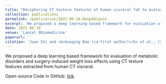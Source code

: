 ```yaml
---
title: "Deciphering CT texture features of human visceral fat to evaluate metabolic disorders and surgery-induced weight loss effects"
collection: publications
permalink: /publication/2021-06-18-DeepAdipose
excerpt: 'We proposed a deep learning based framework for evaluation of metabolic disorders and surgery-induced weight loss effects using CT texture features extracted from human CT visceral. Code: https://github.com/guoqingbao/DeepAdipose.'
date: 2021-06-18
venue: 'Lancet EBiomedicine'
paperurl: ''
citation: 'Juan Shi and <b>Guoqing Bao (co-first author)</b> et al., (2021). &quot;Deciphering CT texture features of human visceral fat to evaluate metabolic disorders and surgery-induced weight loss effects&quot; <i>Lancet EBiomedicine</i>, vol. 69, p. 103471, 2021, doi: 10.1016/j.ebiom.2021.103471.'
---
```

We proposed a deep learning based framework for evaluation of metabolic disorders and surgery-induced weight loss effects using CT texture features extracted from human CT visceral.


Open-source Code in GitHub: [link](https://github.com/guoqingbao/DeepAdipose).
